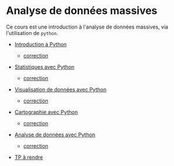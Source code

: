 # Analyse de données massives

Ce cours est une introduction à l'analyse de données massives, via l'utilisation de `python`.

- [Introduction à Python](seance1-intro.html)
    - [correction](seance1-correction.html)
- [Statistiques avec Python](seance2-stats.html)
    - [correction](seance2-correction.html)

- [Visualisation de données avec Python](seance3-visualisation.html)
    - [correction](seance3-correction.html)
- [Cartographie avec Python](seance4-cartographie.html)
    - [correction](seance4-correction.html)

- [Analyse de données avec Python](seance5-analyse.html)
    - [correction](seance5-correction.html)
- [TP à rendre](tp1.html) <!-- tpnote1.ipynb -->

<!--
- [Introduction à MongoDB](https://fxjollois.github.io/cours-2019-2020/m1--add-massives/seance6-slides.html)
    - [Connexion à MongoDB, sous Python](seance6-mongodb.ipynb)
- [TP noté]() <!-- tpnote2.ipynb - - >
- [Données du projet](seance7-donnees-projet.ipynb)
- [Travail à rendre](sujet-projet.ipynb)
	- [Aide avec fichier GeoJSON](donnees-projet-aide.ipynb)

-->
